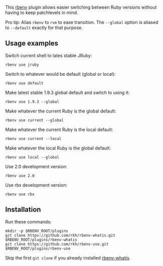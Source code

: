 This [rbenv](http://rbenv.org/) plugin allows easier switching between Ruby versions without having to keep patchlevels in mind.

Pro tip: Alias `rbenv` to `rvm` to ease transition. The `--global` option is aliased to `--default` exactly for that purpose.

## Usage examples

Switch current shell to lates stable JRuby:

    rbenv use jruby

Switch to whatever would be default (global or local):

    rbenv use default

Make latest stable 1.9.3 global default and switch to using it:

    rbenv use 1.9.3 --global

Make whatever the current Ruby is the global default:

    rbenv use current --global

Make whatever the current Ruby is the local default:

    rbenv use current --local

Make whatever the local Ruby is the global default:

    rbenv use local --global

Use 2.0 development version:

    rbenv use 2.0

Use rbx development version:

    rbenv use rbx

## Installation

Run these commands:

    mkdir -p $RBENV_ROOT/plugins
    git clone https://github.com/rkh/rbenv-whatis.git $RBENV_ROOT/plugins/rbenv-whatis
    git clone https://github.com/rkh/rbenv-use.git $RBENV_ROOT/plugins/rbenv-use

Skip the first `git clone` if you already installed [rbenv-whatis](https://github.com/rkh/rbenv-whatis).